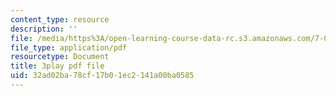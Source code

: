 ```yaml
---
content_type: resource
description: ''
file: /media/https%3A/open-learning-course-data-rc.s3.amazonaws.com/7-016-introductory-biology-fall-2018/32ad02ba78cf17b01ec2141a00ba0585_Ao-r2nsib_Y.pdf
file_type: application/pdf
resourcetype: Document
title: 3play pdf file
uid: 32ad02ba-78cf-17b0-1ec2-141a00ba0585
---
```

